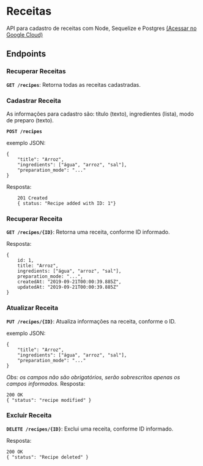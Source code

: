 # Receitas 

API para cadastro de receitas com Node, Sequelize e Postgres 
[(Acessar no Google Cloud)](https://elite-nuance-252812.appspot.com/recipes)


## Endpoints

### Recuperar Receitas
<strong>```GET /recipes```</strong>: Retorna todas as receitas cadastradas.

### Cadastrar Receita
As informações para cadastro são: título (texto), ingredientes (lista), modo de preparo (texto).

<strong>```POST /recipes```</strong>

exemplo JSON:
```
{
	"title": "Arroz",
	"ingredients": ["água", "arroz", "sal"],
	"preparation_mode": "..."
}
```
Resposta:
```
	201 Created
	{ status: "Recipe added with ID: 1"}
```

### Recuperar Receita
<strong>```GET /recipes/{ID}```</strong>: Retorna uma receita, conforme ID informado.

Resposta:
```
{
	id: 1,
	title: "Arroz",
	ingredients: ["água", "arroz", "sal"],
	preparation_mode: "...",
	createdAt: "2019-09-21T00:00:39.885Z",
	updatedAt: "2019-09-21T00:00:39.885Z"
}
```

### Atualizar Receita
<strong>```PUT /recipes/{ID}```</strong>: Atualiza informações na receita, conforme o ID.

exemplo JSON:
```
{
	"title": "Arroz",
	"ingredients": ["água", "arroz", "sal"],
	"preparation_mode": "..."
}
```
*Obs: os campos não são obrigatórios, serão sobrescritos apenas os campos informados.*
Resposta:
```
200 OK
{ "status": "recipe modified" }
```

### Excluir Receita
<strong>```DELETE /recipes/{ID}```</strong>: Exclui uma receita, conforme ID informado.

Resposta:
```
200 OK
{ "status": "Recipe deleted" }
```

